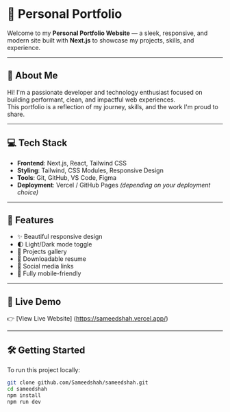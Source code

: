 # 🚀 Personal Portfolio

Welcome to my **Personal Portfolio Website** — a sleek, responsive, and modern site built with **Next.js** to showcase my projects, skills, and experience.

---

## 🧠 About Me

Hi! I'm a passionate developer and technology enthusiast focused on building performant, clean, and impactful web experiences.  
This portfolio is a reflection of my journey, skills, and the work I'm proud to share.

---

## 💻 Tech Stack

- **Frontend**: Next.js, React, Tailwind CSS
- **Styling**: Tailwind, CSS Modules, Responsive Design
- **Tools**: Git, GitHub, VS Code, Figma
- **Deployment**: Vercel / GitHub Pages *(depending on your deployment choice)*

---

## 📁 Features

- ✨ Beautiful responsive design
- 🌓 Light/Dark mode toggle
- 💼 Projects gallery
- 📄 Downloadable resume
- 🔗 Social media links
- 📱 Fully mobile-friendly

---

## 📸 Live Demo

👉 [View Live Website] (https://sameedshah.vercel.app/)  


---

## 🛠️ Getting Started

To run this project locally:

```bash
git clone github.com/Sameedshah/sameedshah.git
cd sameedshah
npm install
npm run dev
